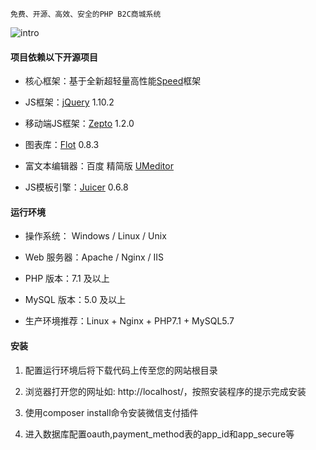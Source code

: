 ```
免费、开源、高效、安全的PHP B2C商城系统
```
![intro](http://git.oschina.net/uploads/images/2016/1114/082205_d6678e5e_480212.jpeg)


#### 项目依赖以下开源项目

* 核心框架：基于全新超轻量高性能[Speed](https://github.com/SpeedPHP/speed)框架

* JS框架：[jQuery](https://github.com/jquery/jquery) 1.10.2

* 移动端JS框架：[Zepto](https://github.com/madrobby/zepto) 1.2.0

* 图表库：[Flot](https://github.com/flot/flot) 0.8.3

* 富文本编辑器：百度 精简版 [UMeditor](https://github.com/fex-team/umeditor)

* JS模板引擎：[Juicer](https://github.com/PaulGuo/Juicer) 0.6.8


#### 运行环境

* 操作系统： Windows / Linux / Unix
 
* Web 服务器：Apache / Nginx / IIS

* PHP 版本：7.1 及以上

* MySQL 版本：5.0 及以上

* 生产环境推荐：Linux + Nginx + PHP7.1 + MySQL5.7

#### 安装
1. 配置运行环境后将下载代码上传至您的网站根目录

2. 浏览器打开您的网址如: http://localhost/，按照安装程序的提示完成安装

3. 使用composer install命令安装微信支付插件

4. 进入数据库配置oauth,payment_method表的app_id和app_secure等